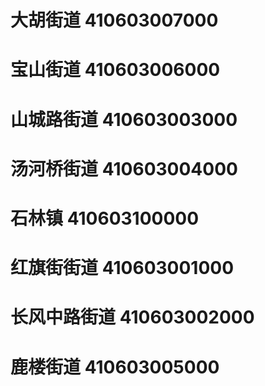 # 大胡街道 410603007000
# 宝山街道 410603006000
# 山城路街道 410603003000
# 汤河桥街道 410603004000
# 石林镇 410603100000
# 红旗街街道 410603001000
# 长风中路街道 410603002000
# 鹿楼街道 410603005000
